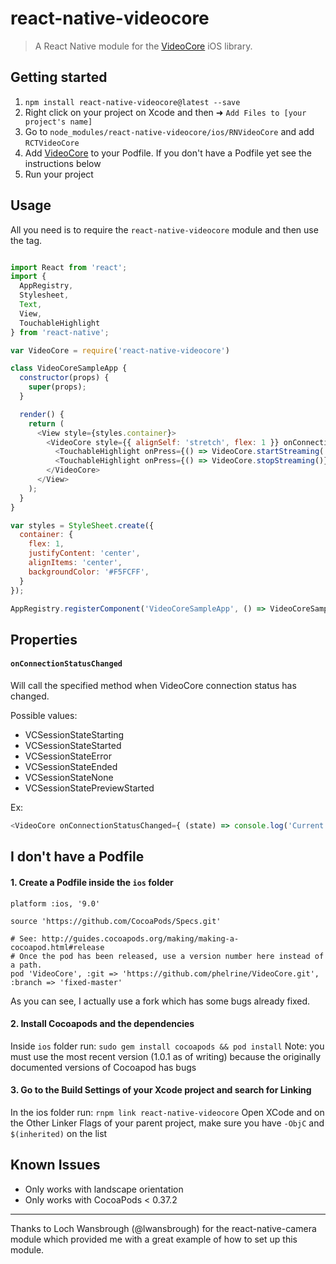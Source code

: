 # react-native-videocore
> A React Native module for the [VideoCore](https://github.com/jgh-/VideoCore) iOS library.


## Getting started

1. `npm install react-native-videocore@latest --save`
2. Right click on your project on Xcode and then ➜ `Add Files to [your project's name]`
3. Go to `node_modules/react-native-videocore/ios/RNVideoCore` and add `RCTVideoCore`
4. Add [VideoCore](https://github.com/jgh-/VideoCore) to your Podfile. If you don't have a Podfile yet see the instructions below
5. Run your project


## Usage

All you need is to require the `react-native-videocore` module and then use the <VideoCore /> tag.

```javascript

import React from 'react';
import {
  AppRegistry,
  Stylesheet,
  Text,
  View,
  TouchableHighlight
} from 'react-native';

var VideoCore = require('react-native-videocore')

class VideoCoreSampleApp {
  constructor(props) {
    super(props);
  }

  render() {
    return (
      <View style={styles.container}>
        <VideoCore style={{ alignSelf: 'stretch', flex: 1 }} onConnectionStatusChanged={(e) => console.log(e)}>
          <TouchableHighlight onPress={() => VideoCore.startStreaming('rtmp://104.155.71.82:1935/live', 'myStream')}><Text style={{color: "#fff", margin: 50}}>START Streaming</Text></TouchableHighlight>
          <TouchableHighlight onPress={() => VideoCore.stopStreaming()}><Text style={{color: "#fff", margin: 50}}>STOP Streaming</Text></TouchableHighlight>
        </VideoCore>
      </View>
    );
  }
}

var styles = StyleSheet.create({
  container: {
    flex: 1,
    justifyContent: 'center',
    alignItems: 'center',
    backgroundColor: '#F5FCFF',
  }
});

AppRegistry.registerComponent('VideoCoreSampleApp', () => VideoCoreSampleApp);

```

## Properties

#### `onConnectionStatusChanged`
Will call the specified method when VideoCore connection status has changed.

Possible values:

- VCSessionStateStarting
- VCSessionStateStarted
- VCSessionStateError
- VCSessionStateEnded
- VCSessionStateNone
- VCSessionStatePreviewStarted

Ex:

```javascript
<VideoCore onConnectionStatusChanged={ (state) => console.log('Current state: ' + state) } />
```

## I don't have a Podfile

#### 1. Create a Podfile inside the `ios` folder

```
platform :ios, '9.0'

source 'https://github.com/CocoaPods/Specs.git'

# See: http://guides.cocoapods.org/making/making-a-cocoapod.html#release
# Once the pod has been released, use a version number here instead of a path.
pod 'VideoCore', :git => 'https://github.com/phelrine/VideoCore.git', :branch => 'fixed-master'
```

As you can see, I actually use a fork which has some bugs already fixed.

#### 2. Install Cocoapods and the dependencies
Inside `ios` folder run: `sudo gem install cocoapods && pod install`
Note: you must use the most recent version (1.0.1 as of writing) because the originally documented versions of Cocoapod has bugs

#### 3. Go to the Build Settings of your Xcode project and search for Linking
In the ios folder run: `rnpm link react-native-videocore`
Open XCode and on the Other Linker Flags of your parent project, make sure you have `-ObjC` and `$(inherited)` on the list


## Known Issues
- Only works with landscape orientation
- Only works with CocoaPods < 0.37.2


-------------
Thanks to Loch Wansbrough (@lwansbrough) for the react-native-camera module which provided me with a great example of how to set up this module.
